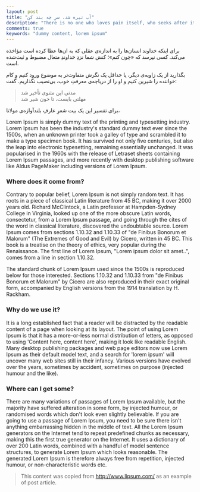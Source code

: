 ```yaml
---
layout: post
title: "آب تیره شد، سرِ چه بند کن"
description: "There is no one who loves pain itself, who seeks after it and wants to have it, simply because it is pain..."
comments: true
keywords: "dummy content, lorem ipsum"
---
```


برای اینکه خداوند انسان‌ها را به اندازه‌ی عقلی که به ان‌ها عطا کرده است مؤاخذه می‌کند. کسی نپرسد که «چون کنم»؛ کنش شما نزدِ خداوندِ متعال مضبوط و ثبت‌شده است.

بگذارید از یک زاویه‌ی دیگر، یا حداقل یک نگرش متفاوت‌تر به موضوع ورود کنیم و کام خواننده را شیرین کنیم و او را از دریاچه‌ی معرفتِ خوب، بی‌نصیب نگذاریم. گفت:

> مدتی این مثنوی تأخیر شد  
> مهلتی بایست، تا خون شیر شد

برای تفسیر این یک بیت شعرِ عارفِ بلندآوازه‌ی مولانا،

Lorem Ipsum is simply dummy text of the printing and typesetting industry. Lorem Ipsum has been the industry's standard dummy text ever since the 1500s, when an unknown printer took a galley of type and scrambled it to make a type specimen book. It has survived not only five centuries, but also the leap into electronic typesetting, remaining essentially unchanged. It was popularised in the 1960s with the release of Letraset sheets containing Lorem Ipsum passages, and more recently with desktop publishing software like Aldus PageMaker including versions of Lorem Ipsum.

### Where does it come from?

Contrary to popular belief, Lorem Ipsum is not simply random text. It has roots in a piece of classical Latin literature from 45 BC, making it over 2000 years old. Richard McClintock, a Latin professor at Hampden-Sydney College in Virginia, looked up one of the more obscure Latin words, consectetur, from a Lorem Ipsum passage, and going through the cites of the word in classical literature, discovered the undoubtable source. Lorem Ipsum comes from sections 1.10.32 and 1.10.33 of "de Finibus Bonorum et Malorum" (The Extremes of Good and Evil) by Cicero, written in 45 BC. This book is a treatise on the theory of ethics, very popular during the Renaissance. The first line of Lorem Ipsum, "Lorem ipsum dolor sit amet..", comes from a line in section 1.10.32.

The standard chunk of Lorem Ipsum used since the 1500s is reproduced below for those interested. Sections 1.10.32 and 1.10.33 from "de Finibus Bonorum et Malorum" by Cicero are also reproduced in their exact original form, accompanied by English versions from the 1914 translation by H. Rackham.

### Why do we use it?

It is a long established fact that a reader will be distracted by the readable content of a page when looking at its layout. The point of using Lorem Ipsum is that it has a more-or-less normal distribution of letters, as opposed to using 'Content here, content here', making it look like readable English. Many desktop publishing packages and web page editors now use Lorem Ipsum as their default model text, and a search for 'lorem ipsum' will uncover many web sites still in their infancy. Various versions have evolved over the years, sometimes by accident, sometimes on purpose (injected humour and the like).

### Where can I get some?

There are many variations of passages of Lorem Ipsum available, but the majority have suffered alteration in some form, by injected humour, or randomised words which don't look even slightly believable. If you are going to use a passage of Lorem Ipsum, you need to be sure there isn't anything embarrassing hidden in the middle of text. All the Lorem Ipsum generators on the Internet tend to repeat predefined chunks as necessary, making this the first true generator on the Internet. It uses a dictionary of over 200 Latin words, combined with a handful of model sentence structures, to generate Lorem Ipsum which looks reasonable. The generated Lorem Ipsum is therefore always free from repetition, injected humour, or non-characteristic words etc.

> This content was copied from http://www.lipsum.com/ as an example of post article.
